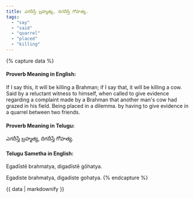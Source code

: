 ```yaml
---
title: ఎగదీస్తే బ్రహ్మత్య, దిగదీస్తే గోహత్య.
tags:
  - "say"
  - "said"
  - "quarrel"
  - "placed"
  - "killing"
---
```


{% capture data %}
#### Proverb Meaning in English:
If I say this, it will be killing a Brahman; if I say that, it will be killing a cow.
Said by a reluctant witness to himself, when called to give evidence regarding a complaint made by a Brahman that another man's cow had grazed in his field.
Being placed in a dilemma. by having to give evidence in a quarrel between two friends.

#### Proverb Meaning in Telugu:
ఎగదీస్తే బ్రహ్మత్య, దిగదీస్తే గోహత్య.

#### Telugu Sametha in English:
Egadīstē brahmatya, digadīstē gōhatya.

Egadiste brahmatya, digadiste gohatya.
{% endcapture %}

{{ data | markdownify }}

